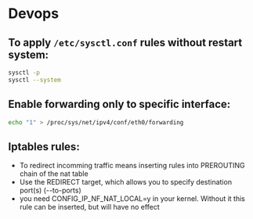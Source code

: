 # Devops

## To apply `/etc/sysctl.conf` rules without restart system:

```bash
sysctl -p
sysctl --system
```
## Enable forwarding only to specific interface:

```bash
echo "1" > /proc/sys/net/ipv4/conf/eth0/forwarding
```
## Iptables rules:

* To redirect incomming traffic means inserting rules into PREROUTING chain of the nat table
* Use the REDIRECT target, which allows you to specify destination port(s) (--to-ports)
* you need CONFIG_IP_NF_NAT_LOCAL=y in your kernel. Without it this rule can be inserted, but will have no effect
